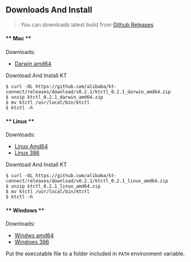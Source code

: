 Downloads And Install
---

> You can downloads latest build from [Github Releases](https://github.com/alibaba/kt-connect/releases)

<!-- tabs:start -->

#### ** Mac **

Downloads:

* [Darwin amd64](https://github.com/alibaba/kt-connect/releases/download/v0.2.1/ktctl_0.2.1_darwin_amd64.zip)

Download And Install KT

```
$ curl -OL https://github.com/alibaba/kt-connect/releases/download/v0.2.1/ktctl_0.2.1_darwin_amd64.zip
$ unzip ktctl_0.2.1_darwin_amd64.zip
$ mv ktctl /usr/local/bin/ktctl
$ ktctl -h
```

#### ** Linux **

Downloads:

* [Linux Amd64](https://github.com/alibaba/kt-connect/releases/download/v0.2.1/ktctl_0.2.1_linux_amd64.zip)
* [Linux 386](https://github.com/alibaba/kt-connect/releases/download/v0.2.1/ktctl_0.2.1_linux_386.zip)

Download And Install KT

```
$ curl -OL https://github.com/alibaba/kt-connect/releases/download/v0.2.1/ktctl_0.2.1_linux_amd64.zip
$ unzip ktctl_0.2.1_linux_amd64.zip
$ mv ktctl /usr/local/bin/ktctl
$ ktctl -h
```

#### ** Windows **

Downloads:

* [Windws amd64](https://github.com/alibaba/kt-connect/releases/download/v0.2.1/ktctl_0.2.1_windows_amd64.zip)
* [Windows 386](https://github.com/alibaba/kt-connect/releases/download/v0.2.1/ktctl_0.2.1_windows_386.zip)

Put the executable file to a folder included in `PATH` environment variable.

<!-- tabs:end -->
